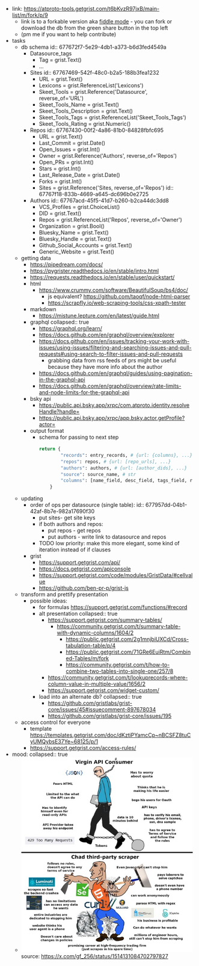 - link: https://atproto-tools.getgrist.com/t6bKvzR97jxB/main-list/m/fork/p/9
	- link is to a forkable version aka [fiddle mode](https://support.getgrist.com/glossary/#fiddle-mode) - you can fork or download the db from the green share button in the top left
	- (pm me if you want to help contribute)
- tasks
	- db schema
	  id:: 677672f7-5e29-4db1-a373-b6d3fed4549a
		- Datasource_tags
			- Tag = grist.Text()
			- ...
		- Sites
		  id:: 67767469-542f-48c0-b2a5-188b3fea1232
			- URL = grist.Text()
			- Lexicons = grist.ReferenceList('Lexicons')
			- Skeet_Tools = grist.Reference('Datasource', reverse_of='URL')
			- Skeet_Tools_Name = grist.Text()
			- Skeet_Tools_Description = grist.Text()
			- Skeet_Tools_Tags = grist.ReferenceList('Skeet_Tools_Tags')
			- Skeet_Tools_Rating = grist.Numeric()
		- Repos
		  id:: 67767430-00f2-4a86-81b0-84828fbfc695
			- URL = grist.Text()
			- Last_Commit = grist.Date()
			- Open_Issues = grist.Int()
			- Owner = grist.Reference('Authors', reverse_of='Repos')
			- Open_PRs = grist.Int()
			- Stars = grist.Int()
			- Last_Release_Date = grist.Date()
			- Forks = grist.Int()
			- Sites = grist.Reference('Sites, reverse_of='Repos')
			  id:: 67767f18-833b-4669-a645-dc696b0e2725
		- Authors
		  id:: 67767acd-45f5-41d7-b260-b2ca44dc3dd8
			- VCS_Profiles = grist.ChoiceList()
			- DID = grist.Text()
			- Repos = grist.ReferenceList('Repos', reverse_of='Owner')
			- Organization = grist.Bool()
			- Bluesky_Name = grist.Text()
			- Bluesky_Handle = grist.Text()
			- Github_Social_Accounts = grist.Text()
			- Generic_Website = grist.Text()
	- getting data
		- https://pipedream.com/docs/
		- https://pygrister.readthedocs.io/en/stable/intro.html
		- https://requests.readthedocs.io/en/stable/user/quickstart/
		- html
			- https://www.crummy.com/software/BeautifulSoup/bs4/doc/
				- js equivalent? https://github.com/taoqf/node-html-parser
				- https://scrapfly.io/web-scraping-tools/css-xpath-tester
		- markdown
			- https://mistune.lepture.com/en/latest/guide.html
		- graphql
		  collapsed:: true
			- https://graphql.org/learn/
			- https://docs.github.com/en/graphql/overview/explorer
			- https://docs.github.com/en/issues/tracking-your-work-with-issues/using-issues/filtering-and-searching-issues-and-pull-requests#using-search-to-filter-issues-and-pull-requests
				- grabbing data from rss feeds of prs might be useful because they have more info about the author
			- https://docs.github.com/en/graphql/guides/using-pagination-in-the-graphql-api
			- https://docs.github.com/en/graphql/overview/rate-limits-and-node-limits-for-the-graphql-api
		- bsky api
			- https://public.api.bsky.app/xrpc/com.atproto.identity.resolveHandle?handle=<handle>
			- https://public.api.bsky.app/xrpc/app.bsky.actor.getProfile?actor=<did>
		- output format
			- schema for passing to next step
			  ```python
			  return {
			          "records": entry_records, # {url: {columns}, ...} 
			          "repos": repos, # {url: [repo_urls], ...}
			          "authors": authors, # {url: [author_dids], ...}
			          "source": source_name, # str
			          "columns": [name_field, desc_field, tags_field, rating_field], # these are the default ones, all optional
			      }
			  ```
	- updating
		- order of ops per datasource (single table):
		  id:: 677957dd-04b1-42af-8b7e-982a17690f30
			- put sites- get site keys
			- if both authors and repos:
				- put repos - get repos
				- put authors - write link to datasource and repos
			- TODO low priority: make this more elegant, some kind of iteration instead of if clauses
		- grist
			- https://support.getgrist.com/api/
			- https://docs.getgrist.com/apiconsole
			- https://support.getgrist.com/code/modules/GristData/#cellvalue
			- https://github.com/ben-pr-p/grist-js
	- transform and prettify presentation
		- possible ideas:
			- for formulas https://support.getgrist.com/functions/#record
			- alt presentation
			  collapsed:: true
				- https://support.getgrist.com/summary-tables/
					- https://community.getgrist.com/t/summary-table-with-dynamic-columns/1604/2
						- https://public.getgrist.com/2g1mnjbiUXCd/Cross-tabulation-table/p/4
						- https://public.getgrist.com/71GRe6EuiRtm/Combined-Tables/m/fork
						- https://community.getgrist.com/t/how-to-combine-two-tables-into-single-one/257/8
				- https://community.getgrist.com/t/lookuprecords-where-column-value-in-multiple-value/1656/2
				- https://support.getgrist.com/widget-custom/
			- load into an alternate db?
			  collapsed:: true
				- https://github.com/gristlabs/grist-core/issues/45#issuecomment-897678034
				- https://github.com/gristlabs/grist-core/issues/195
	- access control for everyone
		- template https://templates.getgrist.com/doc/dKztiPYamcCp~nBCSFZ8tuCyUMQybsE37Ye~68125/p/1
		- https://support.getgrist.com/access-rules/
- mood:
  collapsed:: true
	- ![image.png](../assets/image_1735320252579_0.png) 
	  source: https://x.com/gf_256/status/1514131084702797827